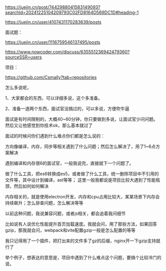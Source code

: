 https://juejin.cn/post/7442988041583149093?searchId=20241225104209793C02FD8164D569DC1D#heading-1


https://juejin.cn/user/4107431170283639/posts

面试题：

https://juejin.cn/user/1116759546137495/posts

https://www.nowcoder.com/discuss/635551236942479360?sourceSSR=users

项目：

https://github.com/Csmally?tab=repositories


怎么多说呢，

1、大家都会的东西，可以详细多说，这个多准备。

2、准备一道两个东西，面试官没搞过的，可以多说，方便吹牛逼


面试是有时间限制的，大概40~60分钟，你只要做到多说，让面试官少问问题。然后又让他感觉到你技术ok，那么基本就过了


面试的时候问你们遇到什么难点你们都是怎么说的：

方向像编译，内存，同步等相关遇到了什么问题；然后怎么解决了，用了1~6点方案解决

遇到编译和内存很6的面试官，一般我说完，直接就下一个问题了。

做了什么工具，把es6转换成es5，或者做了什么工具，统一删除项目中不引用的文件等，其中设计到编译，ast等等；
这里一般我都说是项目比较大遇到了性能瓶颈，然后如何如何解决


内存相关的，就是使用electron开发，内存和cpu占用比较大，某某场景下内存会持续飙升；怎么排查问题，怎么解决等等

以前这种问题，我说兼容问题，或者js相关，都会追着我问细节


比如说有人说优化性能提升首页加载速度。我就会问，用了那些方法，如果回答gzip，那我就会问，webpack和vite配置gzip一般是怎么配置的等等


我只记得用了一个插件，把打出来的文件多了gz的后缀，nginx开一下gzip支持就行了


举个例子，想表达的意思是，项目中遇到了什么难点这个问题，要搞个比较冷门的说。




